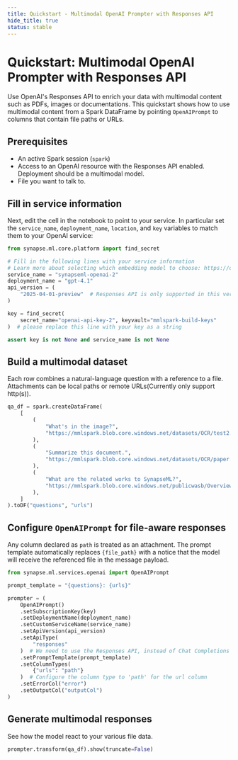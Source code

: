 ```yaml
---
title: Quickstart - Multimodal OpenAI Prompter with Responses API
hide_title: true
status: stable
---
```

# Quickstart: Multimodal OpenAI Prompter with Responses API

Use OpenAI's Responses API to enrich your data with multimodal content such as PDFs, images or documentations. This quickstart shows how to use multimodal content from a Spark DataFrame by pointing `OpenAIPrompt` to columns that contain file paths or URLs.

## Prerequisites
- An active Spark session (`spark`)
- Access to an OpenAI resource with the Responses API enabled. Deployment should be a multimodal model.
- File you want to talk to.

## Fill in service information

Next, edit the cell in the notebook to point to your service. In particular set the `service_name`, `deployment_name`, `location`, and `key` variables to match them to your OpenAI service:


```python
from synapse.ml.core.platform import find_secret

# Fill in the following lines with your service information
# Learn more about selecting which embedding model to choose: https://openai.com/blog/new-and-improved-embedding-model
service_name = "synapseml-openai-2"
deployment_name = "gpt-4.1"
api_version = (
    "2025-04-01-preview"  # Responses API is only supported in this version and later
)

key = find_secret(
    secret_name="openai-api-key-2", keyvault="mmlspark-build-keys"
)  # please replace this line with your key as a string

assert key is not None and service_name is not None
```

## Build a multimodal dataset
Each row combines a natural-language question with a reference to a file. Attachments can be local paths or remote URLs(Currently only support http(s)).


```python
qa_df = spark.createDataFrame(
    [
        (
            "What's in the image?",
            "https://mmlspark.blob.core.windows.net/datasets/OCR/test2.png",
        ),
        (
            "Summarize this document.",
            "https://mmlspark.blob.core.windows.net/datasets/OCR/paper.pdf",
        ),
        (
            "What are the related works to SynapseML?",
            "https://mmlspark.blob.core.windows.net/publicwasb/Overview.md",
        ),
    ]
).toDF("questions", "urls")
```

## Configure `OpenAIPrompt` for file-aware responses
Any column declared as `path` is treated as an attachment. The prompt template automatically replaces `{file_path}` with a notice that the model will receive the referenced file in the message payload.


```python
from synapse.ml.services.openai import OpenAIPrompt

prompt_template = "{questions}: {urls}"

prompter = (
    OpenAIPrompt()
    .setSubscriptionKey(key)
    .setDeploymentName(deployment_name)
    .setCustomServiceName(service_name)
    .setApiVersion(api_version)
    .setApiType(
        "responses"
    )  # We need to use the Responses API, instead of Chat Completions API.
    .setPromptTemplate(prompt_template)
    .setColumnTypes(
        {"urls": "path"}
    )  # Configure the column type to 'path' for the url column
    .setErrorCol("error")
    .setOutputCol("outputCol")
)
```

## Generate multimodal responses
See how the model react to your various file data.


```python
prompter.transform(qa_df).show(truncate=False)
```
